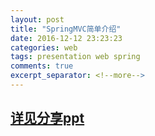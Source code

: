 ```yaml
---
layout: post
title: "SpringMVC简单介绍"
date: 2016-12-12 23:23:23
categories: web
tags: presentation web spring
comments: true
excerpt_separator: <!--more-->
---
```

<!--more-->

## [详见分享ppt](/resources/presentation/SpringMVCIntroduce.pdf)